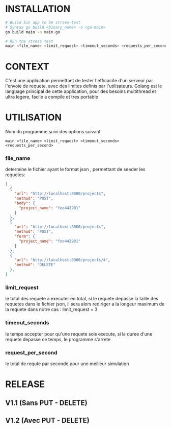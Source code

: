 # INSTALLATION
```sh
# Build bin app to be stress-test
# Syntax go build <binary_name> -o <go-main>
go build main -o main.go

# Run the stress test
main <file_name> <limit_request> <timeout_seconds> <requests_per_second>

```

# CONTEXT
C'est une application permettant de tester l'efficacite d'un serveur par l'envoie de requete, avec des limites definis par l'utilisateurs.
Golang est le language principal de cette application, pour des besoins multithread et ultra legere, facile a compile et tres portable 

# UTILISATION
Nom du programme suivi des options suivant
```
main <file_name> <limit_request> <timeout_seconds> <requests_per_second>
```
### file_name 
determine le fichier ayant le format json , permettant de seeder les requetes:
```json
[
  {
    "url": "http://localhost:8080/projects",
    "method": "POST",
    "body": {
      "project_name": "foo442901"
    }
  },
  {
    "url": "http://localhost:8080/projects",
    "method": "POST",
    "form": {
      "project_name": "foo442901"
    }
  },
  {
    "url": "http://localhost:8080/projects/4",
    "method": "DELETE"
  },
]
```

### limit_request
le total des requete a executer en total, si le requete depasse la taille des requetes dans le fichier json, il sera alors rediriger a la longeur maximum de la requete
dans notre cas : limit_request = 3

### timeout_seconds
le temps accepter pour qu'une requete sois execute, si la duree d'une requete depasse ce temps, le programme s'arrete

### request_per_second
le total de requte par seconde pour une meilleur simulation

# RELEASE
## V1.1 (Sans PUT - DELETE)
## V1.2 (Avec PUT - DELETE)
